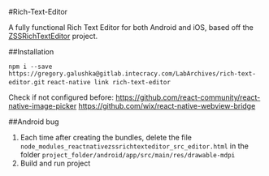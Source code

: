 #Rich-Text-Editor

A fully functional Rich Text Editor for both Android and iOS, based off the [ZSSRichTextEditor](https://github.com/wix/react-native-zss-rich-text-editor) project.

##Installation

`npm i --save https://gregory.galushka@gitlab.intecracy.com/LabArchives/rich-text-editor.git`
`react-native link rich-text-editor`

Check if not configured before:
	https://github.com/react-community/react-native-image-picker
	https://github.com/wix/react-native-webview-bridge

##Android bug

1. Each time after creating the bundles, delete the file `node_modules_reactnativezssrichtexteditor_src_editor.html` in the folder `project_folder/android/app/src/main/res/drawable-mdpi`
2. Build and run project
##

